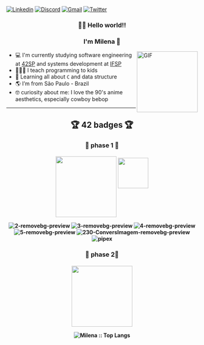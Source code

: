[![Linkedin](https://img.shields.io/badge/-LinkedIn-blue?style=flat&logo=Linkedin&logoColor=white)](https://www.linkedin.com/in/milenacarecho/)
[![Discord](https://img.shields.io/badge/-Discord-5662E9?style=flat&logo=Discord&logoColor=white)](https://discordapp.com/users/277265936946429953)
[![Gmail](https://img.shields.io/badge/-Gmail-c14438?style=flat&logo=Gmail&logoColor=white)](mailto:milena.c@aluno.ifsp.edu.br)
[![Twitter](https://img.shields.io/badge/-Twitter-1DA1F2?style=flat&logo=Twitter&logoColor=white)](https://twitter.com/MilenaCarecho)

<h3 align="center">👩‍🚀 Hello world!!</h3>
<h3 align="center">I'm Milena 👋</h3>


<img align="right" alt="GIF" height="160px" src="https://c.tenor.com/2SYQNv5NTGQAAAAM/cowboy-bebop.gif" />


- 💻 I'm currently studying software engineering at [42SP](https://www.42sp.org.br/) and systems development at [IFSP](https://www.ifsp.edu.br/)
- 👩🏻‍🏫 I teach programming to kids
- 🌱 Learning all about `C` and data structure
- 🌎 I’m from São Paulo - Brazil
- 🤓 curiosity about me: I love the 90's anime aesthetics, especially cowboy bebop


---

<h2 align="center">🏆 42 badges 🏆</h2>

<h3 align="center"> 🥉 phase 1 🥉</h3>
<h4 align="center">
<img align="center" height="160px" src="https://user-images.githubusercontent.com/98053054/151613511-67b1061d-56a6-4a86-bf22-302e6fadbc03.png" />
 
<img height="80px" src="https://user-images.githubusercontent.com/98053054/151611442-dc327b44-b61e-430d-85c8-9789af8824be.png" />

![2-removebg-preview](https://user-images.githubusercontent.com/98053054/151611442-dc327b44-b61e-430d-85c8-9789af8824be.png)
![3-removebg-preview](https://user-images.githubusercontent.com/98053054/151611429-e4a36218-d7d4-4473-be17-c540d5142727.png)
![4-removebg-preview](https://user-images.githubusercontent.com/98053054/151611436-17a59a6a-92ea-4fce-8875-729ec921b159.png)
![5-removebg-preview](https://user-images.githubusercontent.com/98053054/151611452-4bccbc17-efc9-44e0-822c-8c37fe870aa5.png)
![230-ConversImagem-removebg-preview](https://user-images.githubusercontent.com/98053054/151613333-54274f48-bd45-44e0-b0dc-44830df847fa.png)
![pipex](https://user-images.githubusercontent.com/98053054/151612892-1c10eb9f-62e8-44ba-a671-36be46d40a2d.png)


 
 
<h3 align="center">🥈 phase 2🥈</h3>
<h4 align="center">
<img align="center" height="160px" src="https://user-images.githubusercontent.com/98053054/151610762-69c4ac26-cbb6-43e6-9fa1-037c3f085253.png" />

<p align="center"><img src="https://github-readme-stats.vercel.app/api/top-langs/?username=m-carecho&langs_count=10&theme=graywhite&layout=compact" alt="Milena :: Top Langs" /></p>

